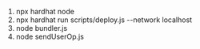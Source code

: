 1. npx hardhat node
2. npx hardhat run scripts/deploy.js --network localhost
3. node bundler.js
4. node sendUserOp.js